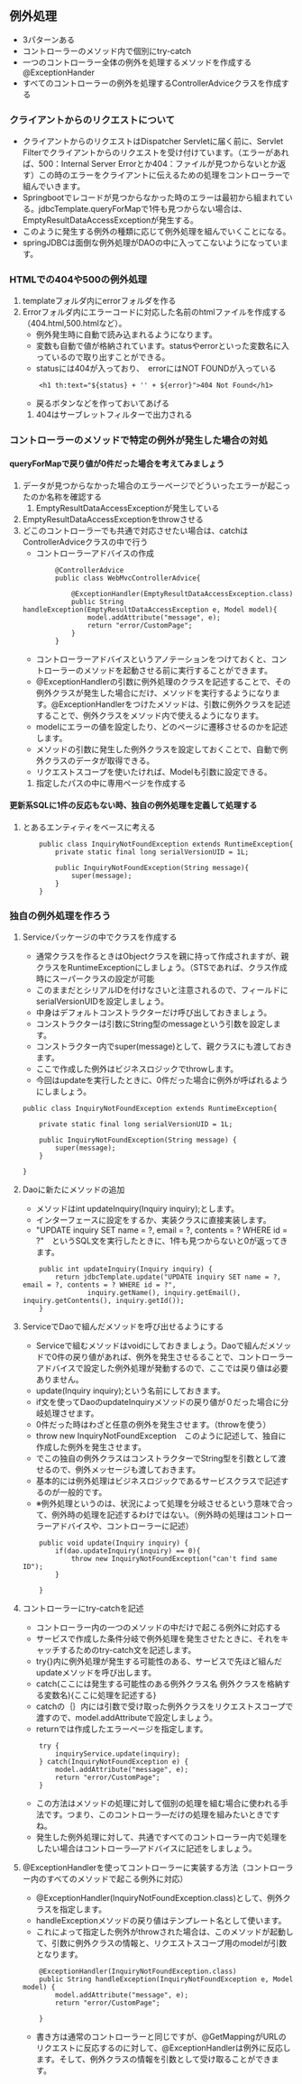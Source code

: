 ## 例外処理
* 3パターンある
* コントローラーのメソッド内で個別にtry-catch
* 一つのコントローラー全体の例外を処理するメソッドを作成する@ExceptionHander
* すべてのコントローラーの例外を処理するControllerAdviceクラスを作成する
### クライアントからのリクエストについて
* クライアントからのリクエストはDispatcher Servletに届く前に、Servlet Filterでクライアントからのリクエストを受け付けています。（エラーがあれば、500：Internal Server Errorとか404：ファイルが見つからないとか返す）この時のエラーをクライアントに伝えるための処理をコントローラーで組んでいきます。
* Springbootでレコードが見つからなかった時のエラーは最初から組まれている。jdbcTemplate.queryForMapで1件も見つからない場合は、EmptyResultDataAccessExceptionが発生する。
* このように発生する例外の種類に応じて例外処理を組んでいくことになる。
* springJDBCは面倒な例外処理がDAOの中に入ってこないようになっています。

### HTMLでの404や500の例外処理
1. templateフォルダ内にerrorフォルダを作る
2. Errorフォルダ内にエラーコードに対応した名前のhtmlファイルを作成する（404.html,500.htmlなど）。
    * 例外発生時に自動で読み込まれるようになります。
    * 変数も自動で値が格納されています。statusやerrorといった変数名に入っているので取り出すことができる。
    * statusには404が入っており、　errorにはNOT FOUNDが入っている
    ```
        <h1 th:text="${status} + '' + ${error}">404 Not Found</h1>
    ```
    * 戻るボタンなどを作っておいてあげる
    1. 404はサーブレットフィルターで出力される


### コントローラーのメソッドで特定の例外が発生した場合の対処
#### queryForMapで戻り値が0件だった場合を考えてみましょう
1. データが見つからなかった場合のエラーページでどういったエラーが起こったのか名称を確認する
    1. EmptyResultDataAccessExceptionが発生している
1. EmptyResultDataAccessExceptionをthrowさせる
1. どこのコントローラーでも共通で対応させたい場合は、catchはControllerAdviceクラスの中で行う
    * コントローラーアドバイスの作成
    ```
            @ControllerAdvice
            public class WebMvcControllerAdvice{

                @ExceptionHandler(EmptyResultDataAccessException.class)
                public String handleException(EmptyResultDataAccessException e, Model model){
                    model.addAttribute("message", e);
                    return "error/CustomPage";
                }
            }
    ```
    * コントローラーアドバイスというアノテーションをつけておくと、コントローラーのメソッドを起動させる前に実行することができます。
    * @ExceptionHandlerの引数に例外処理のクラスを記述することで、その例外クラスが発生した場合にだけ、メソッドを実行するようになります。@ExceptionHandlerをつけたメソッドは、引数に例外クラスを記述することで、例外クラスをメソッド内で使えるようになります。
    * modelにエラーの値を設定したり、どのページに遷移させるのかを記述します。
    * メソッドの引数に発生した例外クラスを設定しておくことで、自動で例外クラスのデータが取得できる。
    * リクエストスコープを使いたければ、Modelも引数に設定できる。
    1. 指定したパスの中に専用ページを作成する
    
#### 更新系SQLに1件の反応もない時、独自の例外処理を定義して処理する
1. とあるエンティティをベースに考える
    ```
        public class InquiryNotFoundException extends RuntimeException{
            private static final long serialVersionUID = 1L;

            public InquiryNotFoundException(String message){
                super(message); 
            }
        }
    ```

### 独自の例外処理を作ろう
1. Serviceパッケージの中でクラスを作成する
    * 通常クラスを作るときはObjectクラスを親に持って作成されますが、親クラスをRuntimeExceptionにしましょう。（STSであれば、クラス作成時にスーパークラスの設定が可能
    * このままだとシリアルIDを付けなさいと注意されるので、フィールドにserialVersionUIDを設定しましょう。
    * 中身はデフォルトコンストラクターだけ呼び出しておきましょう。
    * コンストラクターは引数にString型のmessageという引数を設定します。
    * コンストラクター内でsuper(message)として、親クラスにも渡しておきます。
    * ここで作成した例外はビジネスロジックでthrowします。
    * 今回はupdateを実行したときに、0件だった場合に例外が呼ばれるようにしましょう。


    ```
    public class InquiryNotFoundException extends RuntimeException{

        private static final long serialVersionUID = 1L;

        public InquiryNotFoundException(String message) {
            super(message);
        }

    }

    ```
1. Daoに新たにメソッドの追加
    * メソッドはint updateInquiry(Inquiry inquiry);とします。
    * インターフェースに設定をするか、実装クラスに直接実装します。
    * "UPDATE inquiry SET name = ?, email = ?, contents = ? WHERE id = ?"　というSQL文を実行したときに、1件も見つからないと0が返ってきます。
    ```
    	public int updateInquiry(Inquiry inquiry) {
            return jdbcTemplate.update("UPDATE inquiry SET name = ?, email = ?, contents = ? WHERE id = ?",
                    inquiry.getName(), inquiry.getEmail(), inquiry.getContents(), inquiry.getId());
	    }
    ```
1. ServiceでDaoで組んだメソッドを呼び出せるようにする
    * Serviceで組むメソッドはvoidにしておきましょう。Daoで組んだメソッドで0件の戻り値があれば、例外を発生させるることで、コントローラーアドバイスで設定した例外処理が発動するので、ここでは戻り値は必要ありません。
    * update(Inquiry inquiry);という名前にしておきます。
    * if文を使ってDaoのupdateInquiryメソッドの戻り値が０だった場合に分岐処理させます。
    * 0件だった時はわざと任意の例外を発生させます。（throwを使う）
    * throw new InquiryNotFoundException　このように記述して、独自に作成した例外を発生させます。
    * でこの独自の例外クラスはコンストラクターでString型を引数として渡せるので、例外メッセージも渡しておきます。
    * 基本的には例外処理はビジネスロジックであるサービスクラスで記述するのが一般的です。
    * ※例外処理というのは、状況によって処理を分岐させるという意味で合って、例外時の処理を記述するわけではない。（例外時の処理はコントローラーアドバイスや、コントローラーに記述）

    ```
        public void update(Inquiry inquiry) {
            if(dao.updateInquiry(inquiry) == 0){
                throw new InquiryNotFoundException("can't find same ID");
            }
            
        }
    ```
1. コントローラーにtry-catchを記述
    * コントローラー内の一つのメソッドの中だけで起こる例外に対応する
    * サービスで作成した条件分岐で例外処理を発生させたときに、それをキャッチするためのtry-catch文を記述します。
    * try{}内に例外処理が発生する可能性のある、サービスで先ほど組んだupdateメソッドを呼び出します。
    * catch(ここには発生する可能性のある例外クラス名 例外クラスを格納する変数名){ここに処理を記述する}
    * catchの｛｝内には引数で受け取った例外クラスをリクエストスコープで渡すので、model.addAttributeで設定しましょう。
    * returnでは作成したエラーページを指定します。

    ```
        try {
			inquiryService.update(inquiry);
		} catch(InquiryNotFoundException e) {
			model.addAttribute("message", e);
			return "error/CustomPage";
		}
    ```
    * この方法はメソッドの処理に対して個別の処理を組む場合に使われる手法です。つまり、このコントローラ―だけの処理を組みたいときですね。
    * 発生した例外処理に対して、共通ですべてのコントローラー内で処理をしたい場合はコントローラ―アドバイスに記述をしましょう。

1. @ExceptionHandlerを使ってコントローラーに実装する方法（コントローラー内のすべてのメソッドで起こる例外に対応）
    * @ExceptionHandler(InquiryNotFoundException.class)として、例外クラスを指定します。
    * handleExceptionメソッドの戻り値はテンプレート名として使います。
    * これによって指定した例外がthrowされた場合は、このメソッドが起動して、引数に例外クラスの情報と、リクエストスコープ用のmodelが引数となります。
    ```
        @ExceptionHandler(InquiryNotFoundException.class)
        public String handleException(InquiryNotFoundException e, Model model) {
            model.addAttribute("message", e);
            return "error/CustomPage";
            
        }
    ```
    * 書き方は通常のコントローラーと同じですが、@GetMappingがURLのリクエストに反応するのに対して、@ExceptionHandlerは例外に反応します。そして、例外クラスの情報を引数として受け取ることができます。

